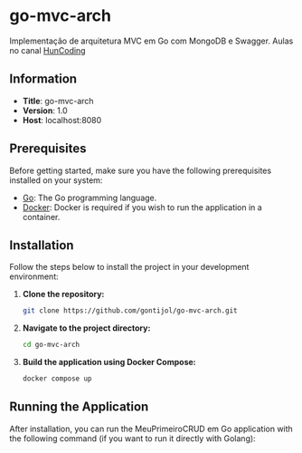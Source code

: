 # go-mvc-arch

Implementação de arquitetura MVC em Go com MongoDB e Swagger. Aulas no canal [HunCoding](https://www.youtube.com/@huncoding)

## Information

- **Title**: go-mvc-arch
- **Version**: 1.0
- **Host**: localhost:8080

## Prerequisites

Before getting started, make sure you have the following prerequisites installed on your system:

- [Go](https://golang.org/dl/): The Go programming language.
- [Docker](https://www.docker.com/get-started): Docker is required if you wish to run the application in a container.

## Installation

Follow the steps below to install the project in your development environment:

1. **Clone the repository:**

   ```bash
   git clone https://github.com/gontijol/go-mvc-arch.git
   ```

2. **Navigate to the project directory:**

   ```bash
   cd go-mvc-arch
   ```

3. **Build the application using Docker Compose:**

   ```bash
   docker compose up
   ```

## Running the Application

After installation, you can run the MeuPrimeiroCRUD em Go application with the following command (if you want to run it directly with Golang):
